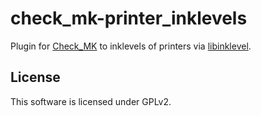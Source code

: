 # check\_mk-printer\_inklevels

Plugin for [Check_MK](https://mathias-kettner.de/check_mk.html) to inklevels of printers via [libinklevel](http://libinklevel.sourceforge.net/).

## License

This software is licensed under GPLv2.
